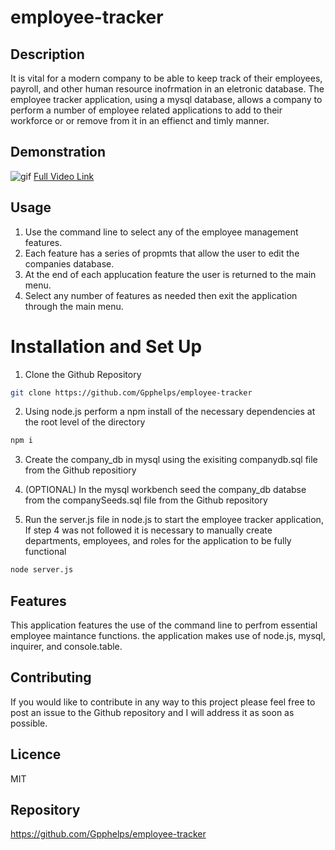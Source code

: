 # employee-tracker

## Description
It is vital for a modern company to be able to keep track of their employees, payroll, and other human resource inofrmation in an eletronic database. The employee tracker application, using a mysql database, allows a company to perform a number of employee related applications to add to their workforce or or remove from it in an effienct and timly manner.

## Demonstration
![gif](https://media.giphy.com/media/hJB0OvSeaJqxcnfST0/giphy.gif)
[Full Video Link](https://www.youtube.com/watch?v=Rfb1Mx68NNM)

## Usage
1. Use the command line to select any of the employee management features.
2. Each feature has a series of propmts that allow the user to edit the companies database.
3. At the end of each applucation feature the user is returned to the main menu.
4. Select any number of features as needed then exit the application through the main menu.

# Installation and Set Up
1. Clone the Github Repository 

```bash
git clone https://github.com/Gpphelps/employee-tracker
```

2. Using node.js perform a npm install of the necessary dependencies at the root level of the directory

```bash
npm i
```

3. Create the company_db in mysql using the exisiting companydb.sql file from the Github repositiory

4. (OPTIONAL) In the mysql workbench seed the company_db databse from the companySeeds.sql file from the Github repository

5. Run the server.js file in node.js to start the employee tracker application, If step 4 was not followed it is necessary to manually create departments, employees, and roles for the application to be fully functional

```bash
node server.js
```

## Features
This application features the use of the command line to perfrom essential employee maintance functions. the application makes use of node.js, mysql, inquirer, and console.table. 

## Contributing
If you would like to contribute in any way to this project please feel free to post an issue to the Github repository and I will address it as soon as possible.

## Licence
MIT

## Repository 
https://github.com/Gpphelps/employee-tracker